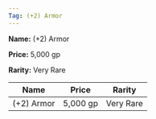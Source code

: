 ```yaml
---
Tag: (+2) Armor
---
```


**Name:** (+2) Armor

**Price:** 5,000 gp

**Rarity:** Very Rare

| Name     | Price     | Rarity     |
| -------- | --------- | ---------- |
| (+2) Armor | 5,000 gp | Very Rare |
